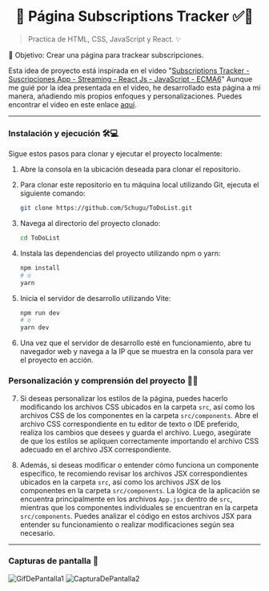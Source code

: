 <h1 align='center'>🌟 Página Subscriptions Tracker  ✅🌟</h1>

> Practica de HTML, CSS, JavaScript y React. ✨

🎯 Objetivo: Crear una página para trackear subscripciones.

Esta idea de proyecto está inspirada en el video "[Subscriptions Tracker - Suscripciones App - Streaming - React Js - JavaScript - ECMA6](https://www.youtube.com/@blackcode2)"
Aunque me guié por la idea presentada en el video, he desarrollado esta página a mi manera, añadiendo mis propios enfoques y personalizaciones. Puedes encontrar el video en este enlace [aquí](https://youtu.be/ermKvCAtiKA?si=U8vqK_Svsx4hMTu3 "Click aquí").

------------

### Instalación y ejecución 🛠️💻

Sigue estos pasos para clonar y ejecutar el proyecto localmente:

1. Abre la consola en la ubicación deseada para clonar el repositorio.

2. Para clonar este repositorio en tu máquina local utilizando Git, ejecuta el siguiente comando:

    ```bash
    git clone https://github.com/Schugu/ToDoList.git
    ```

3. Navega al directorio del proyecto clonado:

    ```bash
    cd ToDoList
    ```

4. Instala las dependencias del proyecto utilizando npm o yarn:

    ```bash
    npm install
    # o
    yarn
    ```

5. Inicia el servidor de desarrollo utilizando Vite:

    ```bash
    npm run dev
    # o
    yarn dev
    ```

6. Una vez que el servidor de desarrollo esté en funcionamiento, abre tu navegador web y navega a la IP que se muestra en la consola para ver el proyecto en acción.

### Personalización y comprensión del proyecto 🎨🧠

7. Si deseas personalizar los estilos de la página, puedes hacerlo modificando los archivos CSS ubicados en la carpeta `src`, así como los archivos CSS de los componentes en la carpeta `src/components`. Abre el archivo CSS correspondiente en tu editor de texto o IDE preferido, realiza los cambios que desees y guarda el archivo. Luego, asegúrate de que los estilos se apliquen correctamente importando el archivo CSS adecuado en el archivo JSX correspondiente.

8. Además, si deseas modificar o entender cómo funciona un componente específico, te recomiendo revisar los archivos JSX correspondientes ubicados en la carpeta `src`, así como los archivos JSX de los componentes en la carpeta `src/components`. La lógica de la aplicación se encuentra principalmente en los archivos `App.jsx` dentro de `src`, mientras que los componentes individuales se encuentran en la carpeta `src/components`. Puedes analizar el código en estos archivos JSX para entender su funcionamiento o realizar modificaciones según sea necesario.


------------

### Capturas de pantalla 📸
<img src='public/GifDePantalla.gif' alt='GifDePantalla1'>
<img src='public/CapturaDePantalla2.gif' alt='CapturaDePantalla2'>




